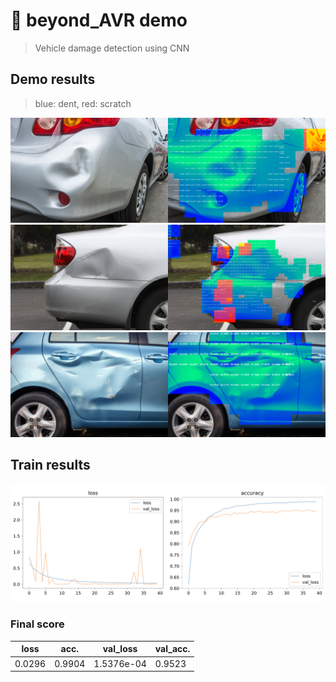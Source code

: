 # 🚙 beyond_AVR demo
> Vehicle damage detection using CNN

## Demo results
> blue: dent, red: scratch

![demo_1](/images/demo_1.png)
![demo_2](/images/demo_2.png)
![demo_3](/images/demo_3.png)

## Train results
![train_graph](/images/train_plt.png)

### Final score
| loss   | acc.   | val_loss   | val_acc. |
|--------|--------|------------|----------|
| 0.0296 | 0.9904 | 1.5376e-04 | 0.9523   |


